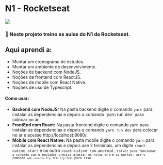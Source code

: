 # N1 - Rocketseat

![](https://camo.githubusercontent.com/d25397e9df01fe7882dcc1cbc96bdf052ffd7d0c/68747470733a2f2f73746f726167652e676f6f676c65617069732e636f6d2f676f6c64656e2d77696e642f626f6f7463616d702d676f737461636b2f6865616465722d6465736166696f732e706e67)

### :rocket: Neste projeto treino as aulas do N1 da Rocketseat.
<h2>Aqui aprendi a:</h2>
<ul>
<li>Montar um cronograma de estudos.</li>
<li>Montar um ambiente de desenvolvimento.</li>
<li>Noções de backend com NodeJS.</li>
<li>Noções de frontend com ReactJS.</li>
<li>Noções de mobile com React Native.</li>
<li>Noções de uso de Typescript.</li>
</ul>
  
#### Como usar:
<ul>
<li><strong>Backend com NodeJS:</strong> Na pasta backend digite o comando <code>yarn</code> para instalar as dependencias e depois o comando `yarn run dev` para colocar no ar.</li>
<li><strong>FrontEnd com React:</strong> Na pasta frontend digite o comando <code>yarn</code> para instalar as dependencias e depois o comando <code>yarn run dev</code> para colocar no ar e acesse http://localhost:8080/.</li>
<li><strong>Mobile com React Native:</strong> Na pasta mobile digite o comando <code>yarn</code> para instalar as dependencias e depois use 2 terminais, um digite <code>react-native start</code> e no outro <code>react-native run-android<code>, talvez para funcionar a conexão com o emulador precisa ajustar as rotas entre as portas, use o comando <code>adb reverse tcp:3333 tcp:3333</code> para isso.</li>
</ul>
